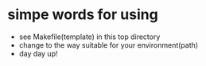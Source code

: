 # simpe words for using

- see Makefile(template) in this top directory
- change to the way suitable for your environment(path)
- day day up!

